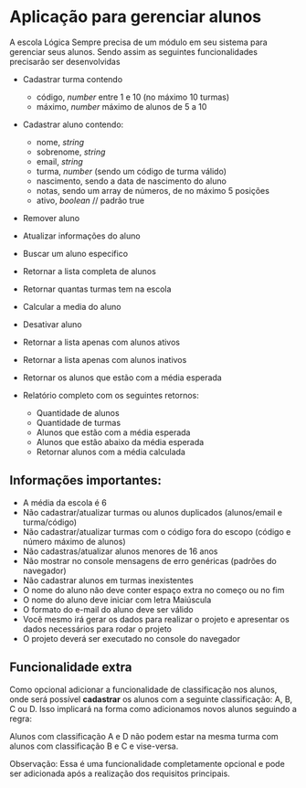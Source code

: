# Aplicação para gerenciar alunos

A escola Lógica Sempre precisa de um módulo em seu sistema para gerenciar seus alunos. Sendo assim as seguintes funcionalidades precisarão ser desenvolvidas

- Cadastrar turma contendo
	- código, *number* entre 1 e 10 (no máximo 10 turmas)
	- máximo, *number* máximo de alunos de 5 a 10
  
- Cadastrar aluno contendo:
	- nome, *string*
	- sobrenome, *string*
	- email, *string*
	- turma, *number* (sendo um código de turma válido)
	- nascimento, sendo a data de nascimento do aluno
	- notas, sendo um array de números, de no máximo 5 posições
	- ativo, *boolean* // padrão true

- Remover aluno
- Atualizar informações do aluno
- Buscar um aluno especifico
- Retornar a lista completa de alunos
- Retornar quantas turmas tem na escola
- Calcular a media do aluno
- Desativar aluno
- Retornar a lista apenas com alunos ativos
- Retornar a lista apenas com alunos inativos
- Retornar os alunos que estão com a média esperada
- Relatório completo com os seguintes retornos:
  - Quantidade de alunos
  - Quantidade de turmas
  - Alunos que estão com a média esperada
  - Alunos que estão abaixo da média esperada
  - Retornar alunos com a média calculada

## Informações importantes:

- A média da escola é 6
- Não cadastrar/atualizar turmas ou alunos duplicados (alunos/email e turma/código)
- Não cadastrar/atualizar turmas com o código fora do escopo (código e número máximo de alunos)
- Não cadastras/atualizar alunos menores de 16 anos
- Não mostrar no console mensagens de erro genéricas (padrões do navegador)
- Não cadastrar alunos em turmas inexistentes
- O nome do aluno não deve conter espaço extra no começo ou no fim
- O nome do aluno deve iniciar com letra Maiúscula
- O formato do e-mail do aluno deve ser válido
- Você mesmo irá gerar os dados para realizar o projeto e apresentar os dados necessários para rodar o projeto
- O projeto deverá ser executado no console do navegador


## Funcionalidade extra

Como opcional adicionar a funcionalidade de classificação nos alunos, onde será possível **cadastrar** os alunos com a seguinte classificação: A, B, C ou D. Isso implicará na forma como adicionamos novos alunos seguindo a regra:

Alunos com classificação A e D não podem estar na mesma turma com alunos com classificação B e C e vise-versa.

Observação: Essa é uma funcionalidade completamente opcional e pode ser adicionada após a realização dos requisitos principais.